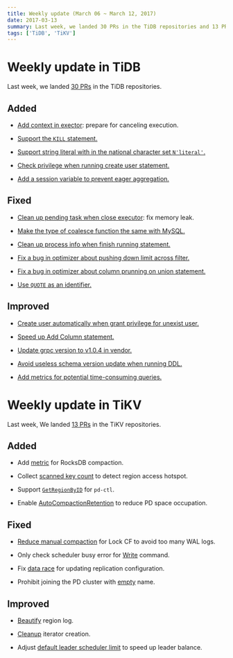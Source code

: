 ```yaml
---
title: Weekly update (March 06 ~ March 12, 2017)
date: 2017-03-13
summary: Last week, we landed 30 PRs in the TiDB repositories and 13 PRs in the TiKV repositories.
tags: ['TiDB', 'TiKV']
---
```


# Weekly update in TiDB

Last week, we landed [30 PRs](https://github.com/pingcap/tidb/pulls?utf8=%E2%9C%93&q=is%3Apr%20is%3Amerged%20merged%3A2017-03-06..2017-03-12%20) in the TiDB repositories.

## Added

* [Add context in exector](https://github.com/pingcap/tidb/pull/2748): prepare for canceling execution.

* [Support the `KILL` statement.](https://github.com/pingcap/tidb/pull/2768)

* [Support string literal with in the national character set `N'literal'`.](https://github.com/pingcap/tidb/pull/2773)

* [Check privilege when running create user statement.](https://github.com/pingcap/tidb/pull/2785)

* [Add a session variable to prevent eager aggregation.](https://github.com/pingcap/tidb/pull/2809)

## Fixed

* [Clean up pending task when close executor](https://github.com/pingcap/tidb/pull/2775): fix memory leak.

* [Make the type of coalesce function the same with MySQL.](https://github.com/pingcap/tidb/pull/2788)

* [Clean up process info when finish running statement.](https://github.com/pingcap/tidb/pull/2790)

* [Fix a bug in optimizer about pushing down limit across filter.](https://github.com/pingcap/tidb/pull/2793)

* [Fix a bug in optimizer about column prunning on union statement.](https://github.com/pingcap/tidb/pull/2796)

* [Use `QUOTE` as an identifier.](https://github.com/pingcap/tidb/pull/2805)


## Improved

* [Create user automatically when grant privilege for unexist user.](https://github.com/pingcap/tidb/pull/2756)

* [Speed up Add Column statement.](https://github.com/pingcap/tidb/pull/2769)

* [Update grpc version to v1.0.4 in vendor.](https://github.com/pingcap/tidb/pull/2784)

* [Avoid useless schema version update when running DDL.](https://github.com/pingcap/tidb/pull/2786)

* [Add metrics for potential time-consuming queries.](https://github.com/pingcap/tidb/pull/2795)



# Weekly update in TiKV

Last week, We landed [13 PRs](https://github.com/search?utf8=%E2%9C%93&q=repo%3Apingcap%2Ftikv+repo%3Apingcap%2Fpd+is%3Apr+is%3Amerged+merged%3A2017-03-05..2017-03-11&type=Issues&ref=searchresults) in the TiKV repositories.

## Added

* Add [metric](https://github.com/pingcap/tikv/pull/1657) for RocksDB compaction.

* Collect [scanned key count](https://github.com/pingcap/tikv/pull/1661) to detect region access hotspot. 

* Support [`GetRegionByID`](https://github.com/pingcap/pd/pull/555) for `pd-ctl`.

* Enable [AutoCompactionRetention](https://github.com/pingcap/pd/pull/562) to reduce PD space occupation.

## Fixed

* [Reduce manual compaction](https://github.com/pingcap/tikv/pull/1664) for Lock CF to avoid too many WAL logs. 

* Only check scheduler busy error for  [Write](https://github.com/pingcap/tikv/pull/1668) command.

* Fix [data race](https://github.com/pingcap/pd/pull/559) for updating replication configuration. 

* Prohibit joining the PD cluster with [empty](https://github.com/pingcap/pd/pull/564) name.

## Improved

* [Beautify](https://github.com/pingcap/pd/pull/554) region log.  

* [Cleanup](https://github.com/pingcap/tikv/pull/1662) iterator creation. 

* Adjust [default leader scheduler limit](https://github.com/pingcap/pd/pull/566) to speed up leader balance.
